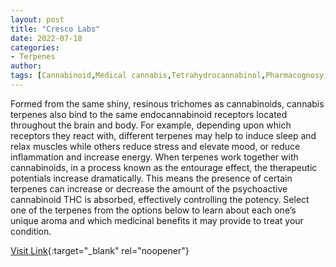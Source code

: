 ```yaml
---
layout: post
title: "Cresco Labs"
date: 2022-07-18
categories:
- Terpenes
author: 
tags: [Cannabinoid,Medical cannabis,Tetrahydrocannabinol,Pharmacognosy,Cannabis,Psychoactive drugs,Cannabaceae,Drugs,Entheogens,Medical treatments,Individual psychoactive drugs,Health,Drugs acting on the nervous system,Neurochemistry,Religion and drugs,Pharmacology,Clinical medicine]
---
```



Formed from the same shiny, resinous trichomes as cannabinoids, cannabis terpenes also bind to the same endocannabinoid receptors located throughout the brain and body. For example, depending upon which receptors they react with, different terpenes may help to induce sleep and relax muscles while others reduce stress and elevate mood, or reduce inflammation and increase energy. When terpenes work together with cannabinoids, in a process known as the entourage effect, the therapeutic potentials increase dramatically. This means the presence of certain terpenes can increase or decrease the amount of the psychoactive cannabinoid THC is absorbed, effectively controlling the potency. Select one of the terpenes from the options below to learn about each one’s unique aroma and which medicinal benefits it may provide to treat your condition.

[Visit Link](https://www.crescolabs.com/terpenes/){:target="_blank" rel="noopener"}


